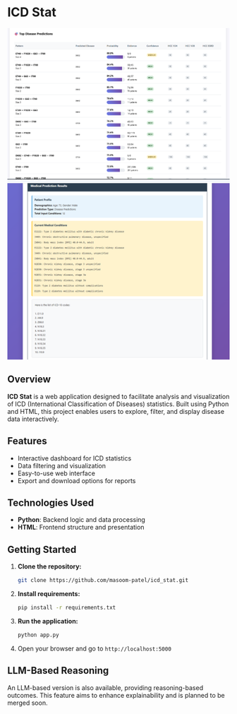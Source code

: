# ICD Stat

![Stat-Based Dashboard](images/screenshot1.png)
![LLM-Based Reasoning](images/screenshot2.png)

## Overview

**ICD Stat** is a web application designed to facilitate analysis and visualization of ICD (International Classification of Diseases) statistics. Built using Python and HTML, this project enables users to explore, filter, and display disease data interactively.

## Features

- Interactive dashboard for ICD statistics
- Data filtering and visualization
- Easy-to-use web interface
- Export and download options for reports

## Technologies Used

- **Python**: Backend logic and data processing
- **HTML**: Frontend structure and presentation

## Getting Started

1. **Clone the repository:**
   ```bash
   git clone https://github.com/masoom-patel/icd_stat.git
   ```
2. **Install requirements:**
   ```bash
   pip install -r requirements.txt
   ```
3. **Run the application:**
   ```bash
   python app.py
   ```
4. Open your browser and go to `http://localhost:5000`

## LLM-Based Reasoning

An LLM-based version is also available, providing reasoning-based outcomes. This feature aims to enhance explainability and is planned to be merged soon.
